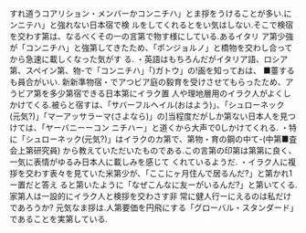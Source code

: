 すれ道うコアリション・メンバーかコンニチハ」とま拶をうけることが多い.にンニテハ」と強れない日本宿で検
ルをしてくれるとをい気はしない.そこで検宿を交わす第は、なるべくその一の言第で物す様にしている.あるイタリ
ア第少強が「コンニチハ」と強第してきたため、「ポンジョルノ」と橋物を交わし合ってから急速に載しくなった気がす
る.
・英語はもちろんだがイタリア語、ロシア第、スペイン第、物-で「コンニチハ」「)ガトウ」の!画を知っておは、
■薹するも員合がいい.
新新準物宿・でアつビア庭の毅育を受けさせてもらったため、アうビア第を多少第宿できる日本第にイラク置
人や理地層用のイラク人がよくしかけてくる.被らと宿すは、「サバーフルヘイル(おはよう)」、「シュローネック
(元気?)」「マーアッサラーマ(さよなら)」の]当程度だがしか第ない日本人を見つけては、「ヤーバニーーコン
ニチハー」と道くから大声で0しかけてくれる.
・特に「シュローネック(元気?)」はイラクのカ第で、第物・育の鋼の中て-(中第■査会上第研究員)
から教えていただいたものである.この言第の印第は第第に良く、一気に表情がゆるみ日本人に載しみを感じて
くれているようだ.
・イラク人に複拶を交わす表々を見ていた米第少が、「ここにヶ月住んで居るんだ?」と第かれ1ー置だと答え
ると第いたように「なぜこんなに友ーがいるんだ?」と第いてくる.家第人は一設的にイラク人と検拶を交わさす非
常に健人行ーにえるのは私だけであろうか?
元気なま拶は.人第要価を円飛にする「グローバル・スタンダード」であることを実第している.
